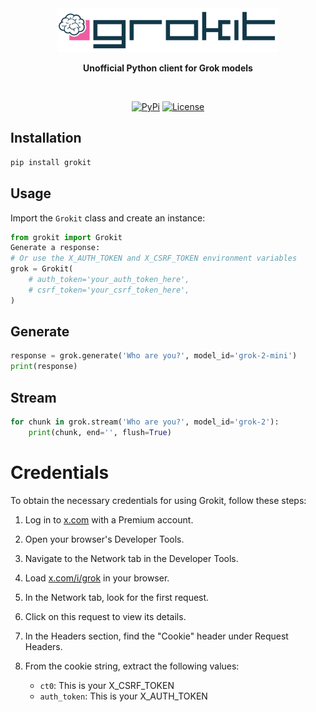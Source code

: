 <div align="center">
  <img src="./misc/grokit.svg" alt="Logo" height="70" />
  <p><strong>Unofficial Python client for Grok models</strong></p>
</div>
<br/>

<p align="center">
    <a href="https://pypi.python.org/pypi/grokit/"><img alt="PyPi" src="https://img.shields.io/pypi/v/grokit.svg?style=flat-square"></a>
    <a href="https://github.com/EveripediaNetwork/grokit/blob/master/LICENSE"><img alt="License" src="https://img.shields.io/github/license/EveripediaNetwork/grokit.svg?style=flat-square"></a>
</p>

## Installation

```bash
pip install grokit
```

## Usage
Import the `Grokit` class and create an instance:

```python
from grokit import Grokit
Generate a response:
# Or use the X_AUTH_TOKEN and X_CSRF_TOKEN environment variables
grok = Grokit(
    # auth_token='your_auth_token_here',
    # csrf_token='your_csrf_token_here',
)
```

## Generate

```python
response = grok.generate('Who are you?', model_id='grok-2-mini')
print(response)
```

## Stream

```python
for chunk in grok.stream('Who are you?', model_id='grok-2'):
    print(chunk, end='', flush=True)
```

# Credentials

To obtain the necessary credentials for using Grokit, follow these steps:

1. Log in to [x.com](https://x.com) with a Premium account.

2. Open your browser's Developer Tools.

3. Navigate to the Network tab in the Developer Tools.

4. Load [x.com/i/grok](https://x.com/i/grok) in your browser.

5. In the Network tab, look for the first request.

6. Click on this request to view its details.

7. In the Headers section, find the "Cookie" header under Request Headers.

8. From the cookie string, extract the following values:
   - `ct0`: This is your X_CSRF_TOKEN
   - `auth_token`: This is your X_AUTH_TOKEN
